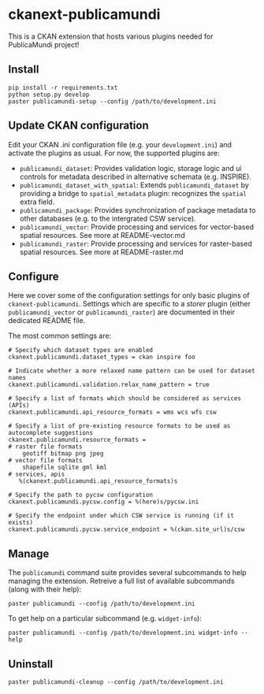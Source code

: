 ckanext-publicamundi
====================

This is a CKAN extension that hosts various plugins needed for PublicaMundi project!

Install
-------

    pip install -r requirements.txt
    python setup.py develop
    paster publicamundi-setup --config /path/to/development.ini


Update CKAN configuration
-------------------------

Edit your CKAN .ini configuration file (e.g. your `development.ini`) and activate the
plugins as usual. For now, the supported plugins are:

 * `publicamundi_dataset`: Provides validation logic, storage logic and ui controls for metadata described in alternative schemata (e.g. INSPIRE).
 * `publicamundi_dataset_with_spatial`: Extends `publicamundi_dataset` by providing a bridge to `spatial_metadata` plugin: recognizes the `spatial` extra field. 
 * `publicamundi_package`: Provides synchronization of package metadata to other databases (e.g. to the intergrated CSW service).
 * `publicamundi_vector`: Provide processing and services for vector-based spatial resources. See more at README-vector.md
 * `publicamundi_raster`: Provide processing and services for raster-based spatial resources. See more at README-raster.md 


Configure
---------

Here we cover some of the configuration settings for only basic plugins of `ckanext-publicamundi`. Settings which are specific to a _storer_ plugin (either 
`publicamundi_vector` or `publicamundi_raster`) are documented in their dedicated README file.

The most common settings are:

    # Specify which dataset types are enabled
    ckanext.publicamundi.dataset_types = ckan inspire foo
    
    # Indicate whether a more relaxed name pattern can be used for dataset names
    ckanext.publicamundi.validation.relax_name_pattern = true 
    
    # Specify a list of formats which should be considered as services (APIs)
    ckanext.publicamundi.api_resource_formats = wms wcs wfs csw
    
    # Specify a list of pre-existing resource formats to be used as autocomplete suggestions
    ckanext.publicamundi.resource_formats = 
    # raster file formats 
        geotiff bitmap png jpeg
    # vector file formats
        shapefile sqlite gml kml
    # services, apis
       %(ckanext.publicamundi.api_resource_formats)s

    # Specify the path to pycsw configuration 
    ckanext.publicamundi.pycsw.config = %(here)s/pycsw.ini

    # Specify the endpoint under which CSW service is running (if it exists)
    ckanext.publicamundi.pycsw.service_endpoint = %(ckan.site_url)s/csw

Manage
------

The `publicamundi` command suite provides several subcommands to help managing the extension. Retreive a full list of available subcommands (along with their help):

    paster publicamundi --config /path/to/development.ini

To get help on a particular subcommand (e.g. `widget-info`):

    paster publicamundi --config /path/to/development.ini widget-info --help
    
Uninstall
---------

    paster publicamundi-cleanup --config /path/to/development.ini

